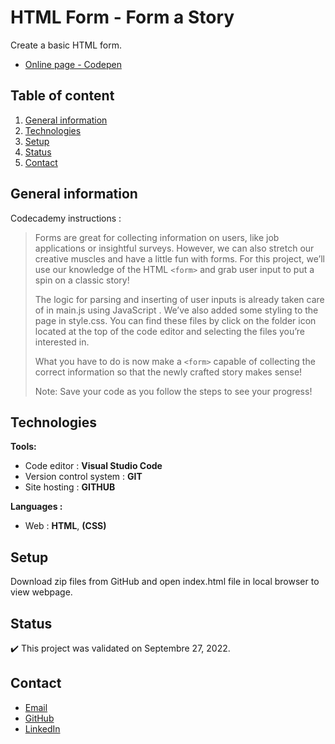 # HTML Form - Form a Story

Create a basic HTML form.
- [Online page - Codepen](https://codepen.io/ByronMike/pen/rNvRMww)

## Table of content
1. [General information](#General-information)
2. [Technologies](#Technologies)
3. [Setup](#Setup)
4. [Status](#Status)
5. [Contact](#Contact)

## General information

Codecademy instructions :
> Forms are great for collecting information on users, like job applications or insightful surveys. However, we can also stretch our creative muscles and have a little fun with forms. For this project, we’ll use our knowledge of the HTML `<form>` and grab user input to put a spin on a classic story!
>
> The logic for parsing and inserting of user inputs is already taken care of in main.js using JavaScript . We’ve also added some styling to the page in style.css. You can find these files by click on the folder icon located at the top of the code editor and selecting the files you’re interested in.
>
> What you have to do is now make a `<form>` capable of collecting the correct information so that the newly crafted story makes sense!
>
> Note: Save your code as you follow the steps to see your progress!

## Technologies
**Tools:**
 * Code editor : **Visual Studio Code**
 * Version control system : **GIT**
 * Site hosting : **GITHUB**
  
**Languages :**
 * Web : **HTML**, **(CSS)**
 
## Setup
Download zip files from GitHub and open index.html file in local browser to view webpage.

## Status
:heavy_check_mark: This project was validated on Septembre 27, 2022.

## Contact
* [Email](mailto:auger.michaell@gmail.com)
* [GitHub](https://github.com/ByronMike)
* [LinkedIn](https://www.linkedin.com/in/auger-michael/)